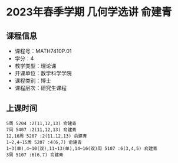 # 2023年春季学期 几何学选讲 俞建青






## 课程信息

- 课程号：MATH7410P.01
- 学分：4
- 教学类型：理论课
- 开课单位：数学科学学院
- 课程类别：博士
- 课程层次：研究生课程

## 上课时间

```
5周 5204 :2(11,12,13) 俞建青
7周 5407 :2(11,12,13) 俞建青
12,16周 5207 :2(11,12,13) 俞建青
1~2,4~15周 5207 :4(6,7) 俞建青
1~3(单),4~10(双),11~13(单),14~16(双)周 5107 :6(3,4,5) 俞建青
3周 5107 :6(6,7) 俞建青
```

